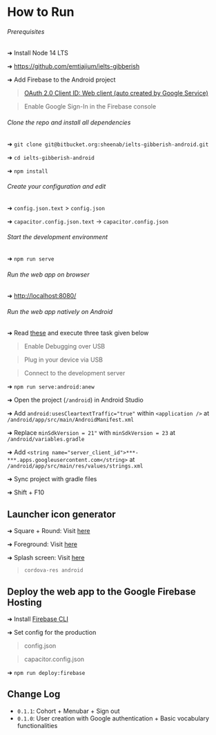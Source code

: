 # How to Run

###### Prerequisites

➜ Install Node 14 LTS

➜ <https://github.com/emtiajium/ielts-gibberish>

➜ Add Firebase to the Android project

> [OAuth 2.0 Client ID: Web client (auto created by Google Service)](https://console.cloud.google.com/)

> Enable Google Sign-In in the Firebase console

###### Clone the repo and install all dependencies

➜ `git clone git@bitbucket.org:sheenab/ielts-gibberish-android.git`

➜ `cd ielts-gibberish-android`

➜ `npm install`

###### Create your configuration and edit

➜ `config.json.text` > `config.json`

➜ `capacitor.config.json.text` -> `capacitor.config.json` 

###### Start the development environment

➜ `npm run serve`

###### Run the web app on browser

➜ <http://localhost:8080/>

###### Run the web app natively on Android

➜ Read [these](https://facebook.github.io/react-native/docs/running-on-device.html) and execute three task given below

> Enable Debugging over USB

> Plug in your device via USB

> Connect to the development server

➜ `npm run serve:android:anew`

➜ Open the project (`/android`) in Android Studio

➜ Add `android:usesCleartextTraffic="true"` within `<application />` at `/android/app/src/main/AndroidManifest.xml`

➜ Replace  `minSdkVersion = 21"` with `minSdkVersion = 23` at `/android/variables.gradle`

➜ Add `<string name="server_client_id">***-***.apps.googleusercontent.com</string>` at `/android/app/src/main/res/values/strings.xml`

➜ Sync project with gradle files

➜ Shift + F10

## Launcher icon generator

➜ Square + Round: Visit [here](https://romannurik.github.io/AndroidAssetStudio/icons-launcher.html)

➜ Foreground: Visit [here](https://easyappicon.com/)

➜ Splash screen: Visit [here](https://www.fotor.com/)
> `cordova-res android`

## Deploy the web app to the Google Firebase Hosting

➜ Install [Firebase CLI](https://firebase.google.com/docs/cli)

➜ Set config for the production
> config.json

> capacitor.config.json

➜ `npm run deploy:firebase`

## Change Log

-   `0.1.1`: Cohort + Menubar + Sign out
-   `0.1.0`: User creation with Google authentication + Basic vocabulary functionalities 
